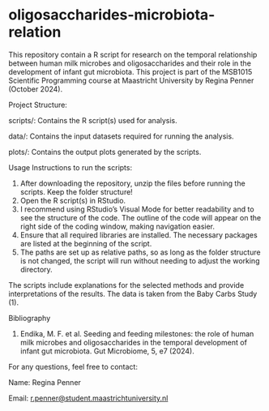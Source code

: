 # oligosaccharides-microbiota-relation
This repository contain a R script for research on the temporal relationship between human milk microbes and oligosaccharides and their role in the development of infant gut microbiota. This project is part of the MSB1015 Scientific Programming course at Maastricht University by Regina Penner (October 2024).

Project Structure:

scripts/: Contains the R script(s) used for analysis.

data/: Contains the input datasets required for running the analysis.

plots/: Contains the output plots generated by the scripts.

Usage Instructions to run the scripts:
1. After downloading the repository, unzip the files before running the scripts. Keep the folder structure!
2. Open the R script(s) in RStudio.
3. I recommend using RStudio’s Visual Mode for better readability and to see the structure of the code. The outline of the code will appear on the right side of the coding window, making navigation easier.
4. Ensure that all required libraries are installed. The necessary packages are listed at the beginning of the script.
5. The paths are set up as relative paths, so as long as the folder structure is not changed, the script will run without needing to adjust the working directory.

The scripts include explanations for the selected methods and provide interpretations of the results. 
The data is taken from the Baby Carbs Study (1).

Bibliography
1. Endika, M. F. et al. Seeding and feeding milestones: the role of human milk microbes and oligosaccharides in the temporal development of infant gut microbiota. Gut Microbiome, 5, e7 (2024).

For any questions, feel free to contact:

Name: Regina Penner

Email: r.penner@student.maastrichtuniversity.nl
